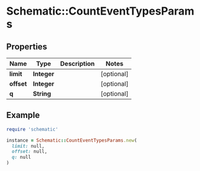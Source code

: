 # Schematic::CountEventTypesParams

## Properties

| Name | Type | Description | Notes |
| ---- | ---- | ----------- | ----- |
| **limit** | **Integer** |  | [optional] |
| **offset** | **Integer** |  | [optional] |
| **q** | **String** |  | [optional] |

## Example

```ruby
require 'schematic'

instance = Schematic::CountEventTypesParams.new(
  limit: null,
  offset: null,
  q: null
)
```

